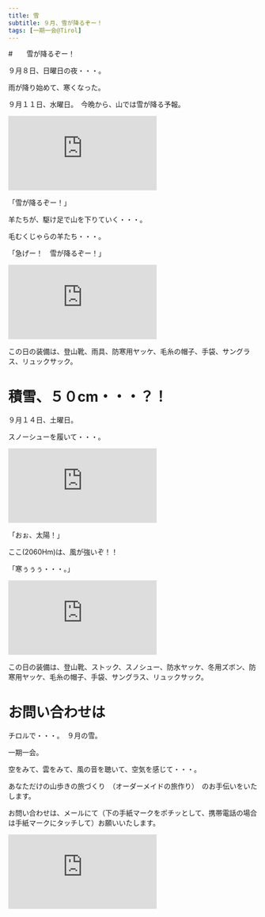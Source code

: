 ```yaml
---
title: 雪
subtitle: ９月、雪が降るぞー！
tags: [一期一会@Tirol]
---
```


#　　雪が降るぞー！

９月８日、日曜日の夜・・・。

雨が降り始めて、寒くなった。

９月１１日、水曜日。　今晩から、山では雪が降る予報。

![20240911schaf1](https://piwigo.schickl.de/i.php?/upload/2024/09/15/20240915094939-2f4a772b-me.jpg)

「雪が降るぞー！」

羊たちが、駆け足で山を下りていく・・・。

毛むくじゃらの羊たち・・・。

「急げー！　雪が降るぞー！」

![20240911schaf2](https://piwigo.schickl.de/i.php?/upload/2024/09/15/20240915095216-2a407e83-me.jpg)

この日の装備は、登山靴、雨具、防寒用ヤッケ、毛糸の帽子、手袋、サングラス、リュックサック。


# 積雪、５０cm・・・？！

９月１４日、土曜日。

スノーシューを履いて・・・。

![20240914seefeld-schnee](https://piwigo.schickl.de/i.php?/upload/2024/09/15/20240915095620-b23b5e45-me.jpg)

「おぉ、太陽！」

ここ(2060Hm)は、風が強いぞ！！　　

「寒ぅぅぅ・・・。」

![20240914seefelderjoch](https://piwigo.schickl.de/i.php?/upload/2024/09/15/20240915095516-9cb48499-me.jpg)

この日の装備は、登山靴、ストック、スノシュー、防水ヤッケ、冬用ズボン、防寒用ヤッケ、毛糸の帽子、手袋、サングラス、リュックサック。


# お問い合わせは

チロルで・・・。　９月の雪。

一期一会。

空をみて、雲をみて、風の音を聴いて、空気を感じて・・・。

あなただけの山歩きの旅づくり　（オーダーメイドの旅作り）　のお手伝いをいたします。

お問い合わせは、メールにて（下の手紙マークをポチッとして、携帯電話の場合は手紙マークにタッチして）お願いいたします。

![20240914seefelderjochich](https://piwigo.schickl.de/i.php?/upload/2024/09/15/20240915095340-0d894444-me.jpg)
